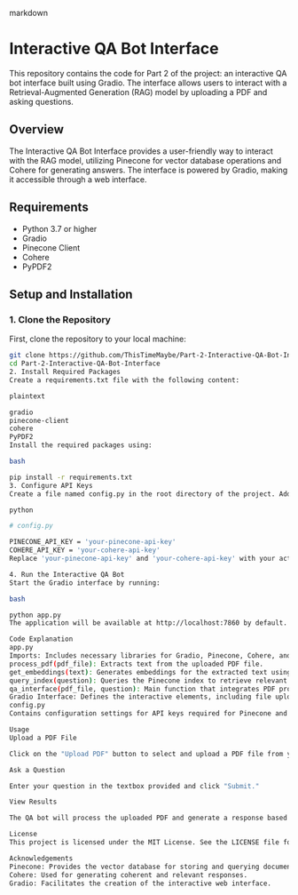 
markdown

# Interactive QA Bot Interface

This repository contains the code for Part 2 of the project: an interactive QA bot interface built using Gradio. The interface allows users to interact with a Retrieval-Augmented Generation (RAG) model by uploading a PDF and asking questions.

## Overview

The Interactive QA Bot Interface provides a user-friendly way to interact with the RAG model, utilizing Pinecone for vector database operations and Cohere for generating answers. The interface is powered by Gradio, making it accessible through a web interface.

## Requirements

- Python 3.7 or higher
- Gradio
- Pinecone Client
- Cohere
- PyPDF2

## Setup and Installation

### 1. Clone the Repository

First, clone the repository to your local machine:

```bash
git clone https://github.com/ThisTimeMaybe/Part-2-Interactive-QA-Bot-Interface.git
cd Part-2-Interactive-QA-Bot-Interface
2. Install Required Packages
Create a requirements.txt file with the following content:

plaintext

gradio
pinecone-client
cohere
PyPDF2
Install the required packages using:

bash

pip install -r requirements.txt
3. Configure API Keys
Create a file named config.py in the root directory of the project. Add your Pinecone and Cohere API keys to this file:

python

# config.py

PINECONE_API_KEY = 'your-pinecone-api-key'
COHERE_API_KEY = 'your-cohere-api-key'
Replace 'your-pinecone-api-key' and 'your-cohere-api-key' with your actual API keys.

4. Run the Interactive QA Bot
Start the Gradio interface by running:

bash

python app.py
The application will be available at http://localhost:7860 by default.

Code Explanation
app.py
Imports: Includes necessary libraries for Gradio, Pinecone, Cohere, and PDF processing.
process_pdf(pdf_file): Extracts text from the uploaded PDF file.
get_embeddings(text): Generates embeddings for the extracted text using Cohere.
query_index(question): Queries the Pinecone index to retrieve relevant information based on the question.
qa_interface(pdf_file, question): Main function that integrates PDF processing, embedding retrieval, and querying to provide answers.
Gradio Interface: Defines the interactive elements, including file upload and question input, and integrates with the qa_interface function.
config.py
Contains configuration settings for API keys required for Pinecone and Cohere.

Usage
Upload a PDF File

Click on the "Upload PDF" button to select and upload a PDF file from your local machine.

Ask a Question

Enter your question in the textbox provided and click "Submit."

View Results

The QA bot will process the uploaded PDF and generate a response based on your question. The answer will be displayed on the interface.

License
This project is licensed under the MIT License. See the LICENSE file for details.

Acknowledgements
Pinecone: Provides the vector database for storing and querying document embeddings.
Cohere: Used for generating coherent and relevant responses.
Gradio: Facilitates the creation of the interactive web interface.
